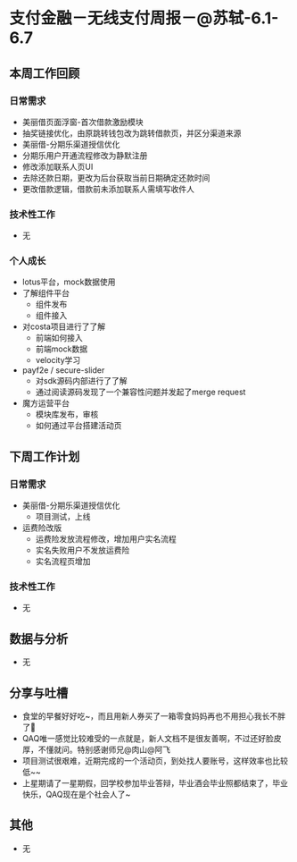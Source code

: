 # 支付金融－无线支付周报－@苏轼-6.1-6.7

## 本周工作回顾

### 日常需求

- 美丽借页面浮窗-首次借款激励模块
 - 抽奖链接优化，由原跳转钱包改为跳转借款页，并区分渠道来源
- 美丽借-分期乐渠道授信优化
 - 分期乐用户开通流程修改为静默注册
 - 修改添加联系人页UI
 - 去除还款日期，更改为后台获取当前日期确定还款时间
 - 更改借款逻辑，借款前未添加联系人需填写收件人
 
### 技术性工作

- 无

### 个人成长

- lotus平台，mock数据使用
- 了解组件平台
    - 组件发布
    - 组件接入
- 对costa项目进行了了解
    - 前端如何接入
    - 前端mock数据
    - velocity学习
- payf2e / secure-slider
    - 对sdk源码内部进行了了解
    - 通过阅读源码发现了一个兼容性问题并发起了merge request
- 魔方运营平台
    - 模块库发布，审核
    - 如何通过平台搭建活动页

## 下周工作计划

### 日常需求

- 美丽借-分期乐渠道授信优化
	- 项目测试，上线
- 运费险改版
	- 运费险发放流程修改，增加用户实名流程
	- 实名失败用户不发放运费险
	- 实名流程页增加

### 技术性工作

- 无

## 数据与分析

- 无

## 分享与吐槽

- 食堂的早餐好好吃~，而且用新人券买了一箱零食妈妈再也不用担心我长不胖了🤣
- QAQ唯一感觉比较难受的一点就是，新人文档不是很友善啊，不过还好脸皮厚，不懂就问。特别感谢师兄@肉山@阿飞
- 项目测试很艰难，近期完成的一个活动页，到处找人要账号，这样效率也比较低~~
- 上星期请了一星期假，回学校参加毕业答辩，毕业酒会毕业照都结束了，毕业快乐，QAQ现在是个社会人了~


## 其他

- 无


